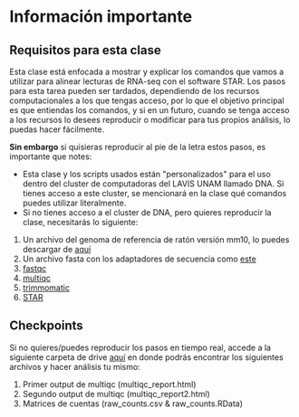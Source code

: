 # Información importante

## Requisitos para esta clase

Esta clase está enfocada a mostrar y explicar los comandos que vamos a utilizar para alinear lecturas de RNA-seq con el software STAR. Los pasos para esta tarea pueden ser tardados, dependiendo de los recursos computacionales a los que tengas acceso, por lo que el objetivo principal es que entiendas los comandos, y si en un futuro, cuando se tenga acceso a los recursos lo desees reproducir o modificar para tus propios análisis, lo puedas hacer fácilmente.

**Sin embargo** si quisieras reproducir al pie de la letra estos pasos, es importante que notes:

- Esta clase y los scripts usados están "personalizados" para el uso dentro del cluster de computadoras del LAVIS UNAM llamado DNA. Si tienes acceso a este cluster, se mencionará en la clase qué comandos puedes utilizar literalmente.
- Si no tienes acceso a el cluster de DNA, pero quieres reproducir la clase, necesitarás lo siguiente:

1. Un archivo del genoma de referencia de ratón versión mm10, lo puedes descargar de [aquí](https://hgdownload.soe.ucsc.edu/goldenPath/mm10/bigZips/mm10.2bit)
2. Un archivo fasta con los adaptadores de secuencia como [este](https://github.com/timflutre/trimmomatic/blob/master/adapters/TruSeq3-PE-2.fa)
3. [fastqc](https://www.bioinformatics.babraham.ac.uk/projects/fastqc/)
4. [multiqc](https://multiqc.info/)
5. [trimmomatic](http://www.usadellab.org/cms/?page=trimmomatic)
6. [STAR](https://github.com/alexdobin/STAR/tree/master)

## Checkpoints

Si no quieres/puedes reproducir los pasos en tiempo real, accede a la siguiente carpeta de drive [aquí](https://drive.google.com/drive/folders/1bgpLppdQXtAx1MaCKOASLSP9KY6fFY7q?usp=sharing) en donde podrás encontrar los siguientes archivos y hacer análisis tu mismo:

1. Primer output de multiqc (multiqc_report.html)
2. Segundo output de multiqc (multiqc_report2.html)
3. Matrices de cuentas (raw_counts.csv  & raw_counts.RData)
